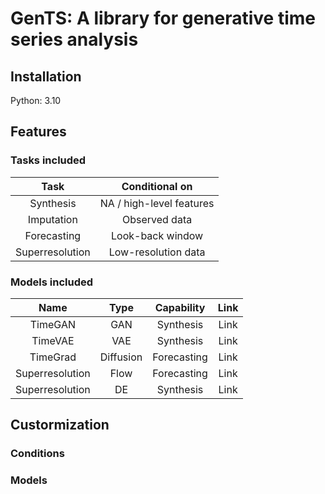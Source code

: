 # GenTS: A library for generative time series analysis


## Installation
Python: 3.10


## Features

### Tasks included
|      Task       |      Conditional on      |
| :-------------: | :----------------------: |
|    Synthesis    | NA / high-level features |
|   Imputation    |      Observed data       |
|   Forecasting   |     Look-back window     |
| Superresolution |   Low-resolution data    |

### Models included
|      Name       |   Type    | Capability  | Link  |
| :-------------: | :-------: | :---------: | :---: |
|     TimeGAN     |    GAN    |  Synthesis  | Link  |
|     TimeVAE     |    VAE    |  Synthesis  | Link  |
|    TimeGrad     | Diffusion | Forecasting | Link  |
| Superresolution |   Flow    | Forecasting | Link  |
| Superresolution |    DE     |  Synthesis  | Link  |


## Custormization

### Conditions

### Models
